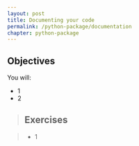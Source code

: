 ```yaml
---
layout: post
title: Documenting your code
permalink: /python-package/documentation
chapter: python-package
---
```



## Objectives

You will:

* 1
* 2

> ## Exercises

> * 1